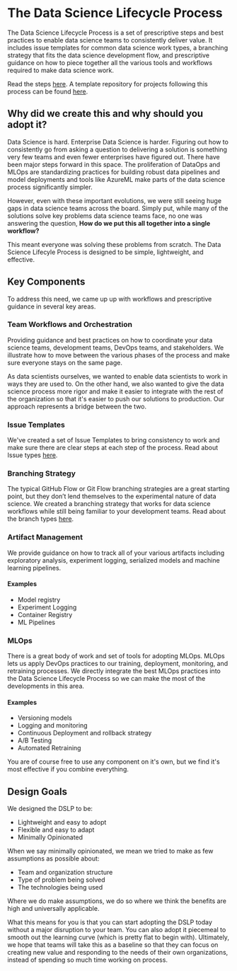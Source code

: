 # The Data Science Lifecycle Process

The Data Science Lifecycle Process is a set of prescriptive steps and best practices to enable data science teams to consistently deliver value. It includes issue templates for common data science work types, a branching strategy that fits the data science development flow, and prescriptive guidance on how to piece together all the various tools and workflows required to make data science work.

Read the steps [here](steps.md).
A template repository for projects following this process can be found [here](https://github.com/MicrosoftDSST/dslp-repo-template).

## Why did we create this and why should you adopt it?

Data Science is hard. Enterprise Data Science is harder. Figuring out how to consistently go from asking a question to delivering a solution is something very few teams and even fewer enterprises have figured out. There have been major steps forward in this space. The proliferation of DataOps and MLOps are standardizing practices for building robust data pipelines and model deployments and tools like AzureML make parts of the data science process significantly simpler.

However, even with these important evolutions, we were still seeing huge gaps in data science teams across the board. Simply put, while many of the solutions solve key problems data science teams face, no one was answering the question, **How do we put this all together into a single workflow?**

This meant everyone was solving these problems from scratch. The Data Science Lifecyle Process is designed to be simple, lightweight, and effective. 

## Key Components

To address this need, we came up up with workflows and prescriptive guidance in several key areas.

### Team Workflows and Orchestration

Providing guidance and best practices on how to coordinate your data science teams, development teams, DevOps teams, and stakeholders. We illustrate how to move between the various phases of the process and make sure everyone stays on the same page.

As data scientists ourselves, we wanted to enable data scientists to work in ways they are used to. On the other hand, we also wanted to give the data science process more rigor and make it easier to integrate with the rest of the organization so that it's easier to push our solutions to production. Our approach represents a bridge between the two.

### Issue Templates

We've created a set of Issue Templates to bring consistency to work and make sure there are clear steps at each step of the process. Read about Issue types [here](issue-types/0-overview-issue-types.md).

### Branching Strategy

The typical GitHub Flow or Git Flow branching strategies are a great starting point, but they don’t lend
themselves to the experimental nature of data science. We created a branching strategy that works for
data science workflows while still being familiar to your development teams. Read about the branch types [here](branching/branch-types.md).

### Artifact Management

We provide guidance on how to track all of your various artifacts including exploratory analysis, experiment logging, serialized models and machine learning pipelines.

#### Examples

- Model registry
- Experiment Logging
- Container Registry
- ML Pipelines

### MLOps

There is a great body of work and set of tools for adopting MLOps. MLOps lets us apply DevOps practices to our training, deployment, monitoring, and retraining processes. We directly integrate the best MLOps practices into the Data Science Lifecycle Process so we can make the most of the developments in this area.

#### Examples

- Versioning models
- Logging and monitoring
- Continuous Deployment and rollback strategy
- A/B Testing
- Automated Retraining

You are of course free to use any component on it's own, but we find it's most effective if you combine everything.

## Design Goals

We designed the DSLP to be:

- Lightweight and easy to adopt
- Flexible and easy to adapt
- Minimally Opinionated

When we say minimally opinionated, we mean we tried to make as few assumptions as possible about:

- Team and organization structure
- Type of problem being solved
- The technologies being used

Where we do make assumptions, we do so where we think the benefits are high and universally applicable.

What this means for you is that you can start adopting the DSLP today without a major disruption to your team. You can also adopt it piecemeal to smooth out the learning curve (which is pretty flat to begin with). Ultimately, we hope that teams will take this as a baseline so that they can focus on creating new value and responding to the needs of their own organizations, instead of spending so much time working on process.
